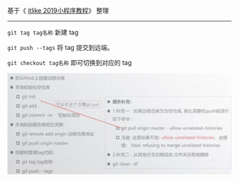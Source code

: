 基于《 [itlike 2019小程序教程](https://www.bilibili.com/video/BV1Kt411V7rg?p=4&spm_id_from=pageDriver)》 整理

---


`git tag tag名称` 新建 tag

`git push --tags` 将 tag 提交到远端。

`git checkout tag名称`  即可切换到对应的 tag

![](pics/2-1-git基本操作.png)